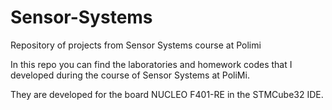 # Sensor-Systems
Repository of projects from Sensor Systems course at Polimi

In this repo you can find the laboratories and homework codes that I developed during the course of Sensor Systems at PoliMi.

They are developed for the board NUCLEO F401-RE in the STMCube32 IDE.
